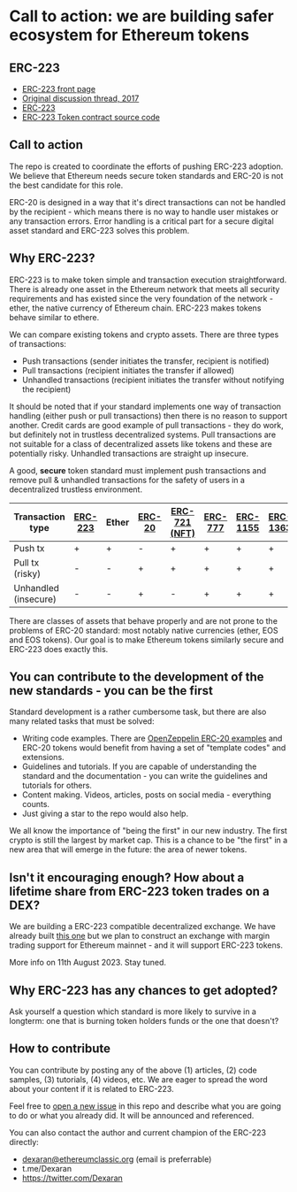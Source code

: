 # Call to action: we are building safer ecosystem for Ethereum tokens

## ERC-223

- [ERC-223 front page](https://dexaran.github.io/erc223)
- [Original discussion thread, 2017](https://github.com/ethereum/eips/issues/223)
- [ERC-223](https://eips.ethereum.org/EIPS/eip-223)
- [ERC-223 Token contract source code](https://github.com/Dexaran/ERC223-token-standard)

## Call to action

The repo is created to coordinate the efforts of pushing ERC-223 adoption. We believe that Ethereum needs secure token standards and ERC-20 is not the best candidate for this role.

ERC-20 is designed in a way that it's direct transactions can not be handled by the recipient - which means there is no way to handle user mistakes or any transaction errors. Error handling is a critical part for a secure digital asset standard and ERC-223 solves this problem.

## Why ERC-223?

ERC-223 is to make token simple and transaction execution straightforward. There is already one asset in the Ethereum network that meets all security requirements and has existed since the very foundation of the network - ether, the native currency of Ethereum chain. ERC-223 makes tokens behave similar to ethere.

We can compare existing tokens and crypto assets. There are three types of transactions:

- Push transactions (sender initiates the transfer, recipient is notified)
- Pull transactions (recipient initiates the transfer if allowed)
- Unhandled transactions (recipient initiates the transfer without notifying the recipient)

It should be noted that if your standard implements one way of transaction handling (either push or pull transactions) then there is no reason to support another. Credit cards are good example of pull transactions - they do work, but definitely not in trustless decentralized systems. Pull transactions are not suitable for a class of decentralized assets like tokens and these are potentially risky. Unhandled transactions are straight up insecure.

A good, **secure** token standard must implement push transactions and remove pull & unhandled transactions for the safety of users in a decentralized trustless environment.

| Transaction type  | [ERC-223](https://eips.ethereum.org/EIPS/eip-223)   |  Ether    | [ERC-20](https://eips.ethereum.org/EIPS/eip-20)             | [ERC-721 (NFT)](https://eips.ethereum.org/EIPS/eip-721) | [ERC-777](https://eips.ethereum.org/EIPS/eip-777) | [ERC-1155](https://eips.ethereum.org/EIPS/eip-1155) | [ERC-1363](https://eips.ethereum.org/EIPS/eip-1363) | [EOS C++ token](https://github.com/EOSIO/eosio.contracts/blob/master/contracts/eosio.token/src/eosio.token.cpp) |
| ------------- | ------------- | ------------- | ------------- | ------------- | ------------- | ------------- | ------------- | ------------- |
| Push tx       | +             | +             | - | + | + | + | + | + |
| Pull tx   (risky)    | -             | -             | + | + | + | + | + | - |
| Unhandled  (insecure)   | -             | -             | + | - | + | + | + | - |

There are classes of assets that behave properly and are not prone to the problems of ERC-20 standard: most notably native currencies (ether, EOS and EOS tokens). Our goal is to make Ethereum tokens similarly secure and ERC-223 does exactly this.

## You can contribute to the development of the new standards - you can be the first

Standard development is a rather cumbersome task, but there are also many related tasks that must be solved:

- Writing code examples. There are [OpenZeppelin ERC-20 examples](https://github.com/OpenZeppelin/openzeppelin-contracts/tree/master/contracts/token/ERC20) and ERC-20 tokens would benefit from having a set of "template codes" and extensions.
- Guidelines and tutorials. If you are capable of understanding the standard and the documentation - you can write the guidelines and tutorials for others.
- Content making. Videos, articles, posts on social media - everything counts.
- Just giving a star to the repo would also help.

We all know the importance of "being the first" in our new industry. The first crypto is still the largest by market cap. This is a chance to be "the first" in a new area that will emerge in the future: the area of newer tokens.

## Isn't it encouraging enough? How about a lifetime share from ERC-223 token trades on a DEX?

We are building a ERC-223 compatible decentralized exchange. We have already built [this one](https://app.soy.finance/swap) but we plan to construct an exchange with margin trading support for Ethereum mainnet - and it will support ERC-223 tokens.

More info on 11th August 2023. Stay tuned.

## Why ERC-223 has any chances to get adopted?

Ask yourself a question which standard is more likely to survive in a longterm: one that is burning token holders funds or the one that doesn't?

## How to contribute

You can contribute by posting any of the above (1) articles, (2) code samples, (3) tutorials, (4) videos, etc. We are eager to spread the word about your content if it is related to ERC-223.

Feel free to [open a new issue](https://github.com/EthereumCommonwealth/ERC-223-ecosystem/issues/new) in this repo and describe what you are going to do or what you already did. It will be announced and referenced.

You can also contact the author and current champion of the ERC-223 directly:

- dexaran@ethereumclassic.org (email is preferrable)
- t.me/Dexaran
- https://twitter.com/Dexaran
